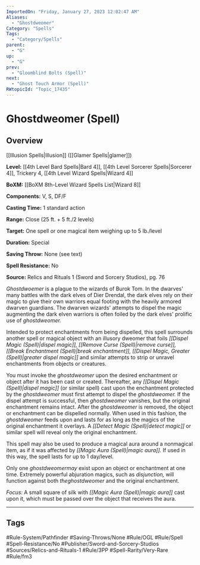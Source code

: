 ```yaml
---
ImportedOn: "Friday, January 27, 2023 12:02:47 AM"
Aliases:
  - "Ghostdweomer"
Category: "Spells"
Tags:
  - "Category/Spells"
parent:
  - "G"
up:
  - "G"
prev:
  - "Gloomblind Bolts (Spell)"
next:
  - "Ghost Touch Armor (Spell)"
RWtopicId: "Topic_17435"
---
```

# Ghostdweomer (Spell)
## Overview
[[Illusion Spells|Illusion]] ([[Glamer Spells|glamer]])

**Level:** [[4th Level Bard Spells|Bard 4]], [[4th Level Sorcerer Spells|Sorcerer 4]], Trickery 4, [[4th Level Wizard Spells|Wizard 4]]

**BoXM:** [[BoXM 8th-Level Wizard Spells List|Wizard 8]]

**Components:** V, S, DF/F

**Casting Time:** 1 standard action

**Range:** Close (25 ft. + 5 ft./2 levels)

**Target:** One spell or one magical item weighing up to 5 Ib./level

**Duration:** Special

**Saving Throw:** None (see text)

**Spell Resistance:** No

**Source:** Relics and Rituals 1 (Sword and Sorcery Studios), pg. 76

*Ghostdwoemer* is a plague to the wizards of Burok Tom. In the dwarves' many battles with the dark elves of Dier Drendal, the dark elves rely on their magic to give their own warriors equal footing with the heavily armored dwarven guardians. The dwarven wizards' attempts to dispel the magic augmenting the dark elven warriors is often foiled by the dark elves' prolific use of *ghostdweomer.*

Intended to protect enchantments from being dispelled, this spell surrounds another spell or magical object with an illusory dweomer that foils *[[Dispel Magic (Spell)|dispel magic]], [[Remove Curse (Spell)|remove curse]], [[Break Enchantment (Spell)|break enchantment]], [[Dispel Magic, Greater (Spell)|greater dispel magic]]* and similar attempts to strip or unravel enchantments from objects or creatures.

You must invoke the *ghostdweomer* upon the desired enchantment or object after it has been cast or created. Thereafter, any *[[Dispel Magic (Spell)|dispel magic]]* (or similar spell) cast upon the enchantment protected by the *ghostdweomer* must first attempt to dispel the *ghostdweomer.* If the dispel attempt is successful, then *ghostdweomer* vanishes, but the original enchantment remains intact. After the *ghostdweomer* is removed, the object or enchantment can be dispelled normally. When used in this fashion, the *ghostdweomer* feeds upon and lasts for as long as the magics of the original enchantment it overlays. A *[[Detect Magic (Spell)|detect magic]]* or similar spell will reveal only the original enchantment. 

This spell may also be used to produce a magical aura around a nonmagical item, as if it was affected by *[[Magic Aura (Spell)|magic aura]].* If used in this way, the spell lasts for up to 1 day/level.

Only one *ghostdweomermay* exist upon an object or enchantment at one time. Extremely powerful abjuration magics, such as *disjunction,* will function against both *theghostdweomer* and the original enchantment.

*Focus:* A small square of silk with *[[Magic Aura (Spell)|magic aura]]* cast upon it, which must be passed over the object that receives the aura.


---
## Tags
#Rule-System/Pathfinder #Saving-Throws/None #Rule/OGL #Rule/Spell #Spell-Resistance/No #Publisher/Sword-and-Sorcery-Studios #Sources/Relics-and-Rituals-1 #Rule/3PP #Spell-Rarity/Very-Rare #Rule/fm3

